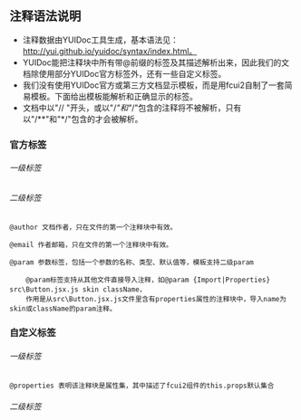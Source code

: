 
## 注释语法说明

* 注释数据由YUIDoc工具生成，基本语法见：http://yui.github.io/yuidoc/syntax/index.html。
* YUIDoc能把注释块中所有带@前缀的标签及其描述解析出来，因此我们的文档除使用部分YUIDoc官方标签外，还有一些自定义标签。
* 我们没有使用YUIDoc官方或第三方文档显示模板，而是用fcui2自制了一套简易模板。下面给出模板能解析和正确显示的标签。
* 文档中以"// "开头，或以"/*"和"*/"包含的注释将不被解析，只有以"/**"和"*/"包含的才会被解析。

### 官方标签
###### 一级标签

###### 二级标签   

    @author 文档作者，只在文件的第一个注释块中有效。

    @email 作者邮箱，只在文件的第一个注释块中有效。

    @param 参数标签，包括一个参数的名称、类型、默认值等，模板支持二级param

        @param标签支持从其他文件直接导入注释，如@param {Import|Properties} src\Button.jsx.js skin className，
        作用是从src\Button.jsx.js文件里含有properties属性的注释块中，导入name为skin或className的param注释。


### 自定义标签

###### 一级标签
    @properties 表明该注释块是属性集，其中描述了fcui2组件的this.props默认集合

###### 二级标签